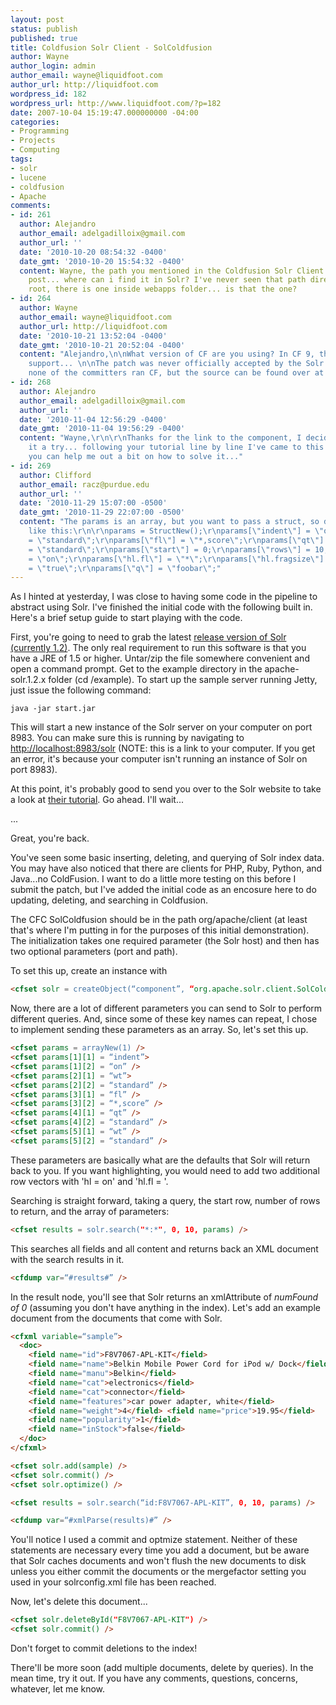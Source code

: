 ```yaml
---
layout: post
status: publish
published: true
title: Coldfusion Solr Client - SolColdfusion
author: Wayne
author_login: admin
author_email: wayne@liquidfoot.com
author_url: http://liquidfoot.com
wordpress_id: 182
wordpress_url: http://www.liquidfoot.com/?p=182
date: 2007-10-04 15:19:47.000000000 -04:00
categories:
- Programming
- Projects
- Computing
tags:
- solr
- lucene
- coldfusion
- Apache
comments:
- id: 261
  author: Alejandro
  author_email: adelgadilloix@gmail.com
  author_url: ''
  date: '2010-10-20 08:54:32 -0400'
  date_gmt: '2010-10-20 15:54:32 -0400'
  content: Wayne, the path you mentioned in the Coldfusion Solr Client - SolColdfusion
    post... where can i find it in Solr? I've never seen that path directly from the
    root, there is one inside webapps folder... is that the one?
- id: 264
  author: Wayne
  author_email: wayne@liquidfoot.com
  author_url: http://liquidfoot.com
  date: '2010-10-21 13:52:04 -0400'
  date_gmt: '2010-10-21 20:52:04 -0400'
  content: "Alejandro,\n\nWhat version of CF are you using? In CF 9, there's native
    support... \n\nThe patch was never officially accepted by the Solr project because
    none of the committers ran CF, but the source can be found over at RIAForge (http://solcoldfusion.riaforge.org/)."
- id: 268
  author: Alejandro
  author_email: adelgadilloix@gmail.com
  author_url: ''
  date: '2010-11-04 12:56:29 -0400'
  date_gmt: '2010-11-04 19:56:29 -0400'
  content: "Wayne,\r\n\r\nThanks for the link to the component, I decided to give
    it a try... following your tutorial line by line I've came to this problem\r\n\r\nhttp://img253.imageshack.us/img253/9751/cfsolr.png\r\n\r\nmaybe
    you can help me out a bit on how to solve it..."
- id: 269
  author: Clifford
  author_email: racz@purdue.edu
  author_url: ''
  date: '2010-11-29 15:07:00 -0500'
  date_gmt: '2010-11-29 22:07:00 -0500'
  content: "The params is an array, but you want to pass a struct, so do something
    like this:\r\n\r\nparams = StructNew();\r\nparams[\"indent\"] = \"off\";\r\nparams[\"wt\"]
    = \"standard\";\r\nparams[\"fl\"] = \"*,score\";\r\nparams[\"qt\"] = \"standard\";\r\nparams[\"wt\"]
    = \"standard\";\r\nparams[\"start\"] = 0;\r\nparams[\"rows\"] = 10;\r\nparams[\"hl\"]
    = \"on\";\r\nparams[\"hl.fl\"] = \"*\";\r\nparams[\"hl.fragsize\"] = 50000;\r\nparams[\"hl.highlightMultiTerm\"]
    = \"true\";\r\nparams[\"q\"] = \"foobar\";"
---
```


As I hinted at yesterday, I was close to having some code in the pipeline to abstract using Solr. I've finished the initial code with the following built in. Here's a brief setup guide to start playing with the code.

First, you're going to need to grab the latest <a href="http://www.apache.org/dyn/closer.cgi/lucene/solr/">release version of Solr (currently 1.2)</a>. The only real requirement to run this software is that you have a JRE of 1.5 or higher. Untar/zip the file somewhere convenient and open a command prompt. Get to the example directory in the apache-solr.1.2.x folder (cd /example). To start up the sample server running Jetty, just issue the following command:

~~~
java -jar start.jar
~~~

This will start a new instance of the Solr server on your computer on port 8983. You can make sure this is running by navigating to <a href="http://localhost:8983/solr">http://localhost:8983/solr</a> (NOTE: this is a link to your computer. If you get an error, it's because your computer isn't running an instance of Solr on port 8983).

At this point, it's probably good to send you over to the Solr website to take a look at <a href="http://lucene.apache.org/solr/tutorial.html">their tutorial</a>. Go ahead. I'll wait...

...

Great, you're back.

You've seen some basic inserting, deleting, and querying of Solr index data. You may have also noticed that there are clients for PHP, Ruby, Python, and Java...no ColdFusion. I want to do a little more testing on this before I submit the patch, but I've added the initial code as an encosure here to do updating, deleting, and searching in Coldfusion.

The CFC SolColdfusion should be in the path org/apache/client (at least that's where I'm putting in for the purposes of this initial demonstration). The initialization takes one required parameter (the Solr host) and then has two optional parameters (port and path).

To set this up, create an instance with

~~~html
<cfset solr = createObject(“component”, “org.apache.solr.client.SolColdfusion”).init(“http://localhost”, “8983”, “/solr”) />
~~~

Now, there are a lot of different parameters you can send to Solr to perform different queries. And, since some of these key names can repeat, I chose to implement sending these parameters as an array. So, let's set this up.

~~~html
<cfset params = arrayNew(1) />
<cfset params[1][1] = “indent”>
<cfset params[1][2] = “on” />
<cfset params[2][1] = “wt”>
<cfset params[2][2] = “standard” /> 
<cfset params[3][1] = “fl” /> 
<cfset params[3][2] = “*,score” /> 
<cfset params[4][1] = “qt” />
<cfset params[4][2] = “standard” /> 
<cfset params[5][1] = “wt” /> 
<cfset params[5][2] = “standard” />
~~~

These parameters are basically what are the defaults that Solr will return back to you. If you want highlighting, you would need to add two additional row vectors with 'hl = on' and 'hl.fl = '.

Searching is straight forward, taking a query, the start row, number of rows to return, and the array of parameters:

~~~html
<cfset results = solr.search("*:*", 0, 10, params) />
~~~


This searches all fields and all content and returns back an XML document with the search results in it.

~~~html
<cfdump var=“#results#” />
~~~

In the result node, you'll see that Solr returns an xmlAttribute of *numFound of 0* (assuming you don't have anything in the index). Let's add an example document from the documents that come with Solr.


~~~html
<cfxml variable=“sample”>
  <doc>
    <field name="id">F8V7067-APL-KIT</field>
    <field name="name">Belkin Mobile Power Cord for iPod w/ Dock</field>
    <field name="manu">Belkin</field> 
    <field name="cat">electronics</field> 
    <field name="cat">connector</field> 
    <field name="features">car power adapter, white</field> 
    <field name="weight">4</field> <field name="price">19.95</field> 
    <field name="popularity">1</field>
    <field name="inStock">false</field> 
  </doc> 
</cfxml>

<cfset solr.add(sample) />
<cfset solr.commit() /> 
<cfset solr.optimize() />

<cfset results = solr.search(“id:F8V7067-APL-KIT”, 0, 10, params) />

<cfdump var=“#xmlParse(results)#” />
~~~

You'll notice I used a commit and optmize statement. Neither of these statements are necessary every time you add a document, but be aware that Solr caches documents and won't flush the new documents to disk unless you either commit the documents or the mergefactor setting you used in your solrconfig.xml file has been reached.


Now, let's delete this document...

~~~html
<cfset solr.deleteById("F8V7067-APL-KIT") /> 
<cfset solr.commit() />
~~~

Don't forget to commit deletions to the index!

There'll be more soon (add multiple documents, delete by queries). In the mean time, try it out. If you have any comments, questions, concerns, whatever, let me know.
